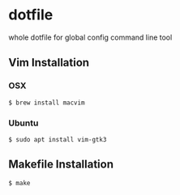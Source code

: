 # dotfile
whole dotfile for global config command line tool

## Vim Installation

### OSX
```
$ brew install macvim
```

### Ubuntu 
```
$ sudo apt install vim-gtk3
```

## Makefile Installation
```
$ make
```
